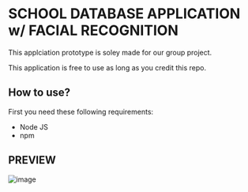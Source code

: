 # SCHOOL DATABASE APPLICATION w/ FACIAL RECOGNITION
This applciation prototype is soley made for our group project.

This application is free to use as long as you credit this repo.

## How to use?
First you need these following requirements:
- Node JS
- npm

## PREVIEW
![image](https://github.com/user-attachments/assets/03933f5c-1cce-444c-a8ca-2445d6a75a79)